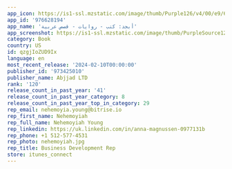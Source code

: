 ```yaml
---
app_icon: https://is1-ssl.mzstatic.com/image/thumb/Purple126/v4/00/e9/6e/00e96e18-b900-8d6e-e7a4-93235ed779f9/AppIcon-0-1x_U007emarketing-0-8-0-sRGB-0-85-220-0.png/1024x1024bb.png
app_id: '976628194'
app_name: 'أبجد: كتب - روايات - قصص عربية'
app_screenshot: https://is1-ssl.mzstatic.com/image/thumb/PurpleSource126/v4/11/90/00/1190008d-1a87-5234-e160-3847a8f7aa5d/ff92ed26-5beb-487e-8b45-212a5a8afebb_Abjjad--ASO-Screenshots-6.1Artboard-1.png/1284x2778bb.png
category: Book
country: US
id: qzgjIoZUD9Ix
language: en
most_recent_release: '2024-02-10T00:00:00'
publisher_id: '973425010'
publisher_name: Abjjad LTD
rank: '120'
release_count_in_past_year: '41'
release_count_in_past_year_category: 8
release_count_in_past_year_top_in_category: 29
rep_email: nehemoyia.young@bitrise.io
rep_first_name: Nehemoyiah
rep_full_name: Nehemoyiah Young
rep_linkedin: https://uk.linkedin.com/in/anna-magnussen-0977131b
rep_phone: +1 512-577-4531
rep_photo: nehemoyiah.jpg
rep_title: Business Development Rep
store: itunes_connect
---
```


